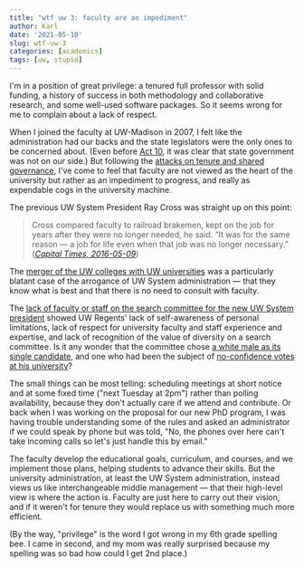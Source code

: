 ```yaml
---
title: "wtf uw 3: faculty are an impediment"
author: Karl
date: '2021-05-10'
slug: wtf-uw-3
categories: [academics]
tags: [uw, stupid]
---
```


I'm in a position of great privilege: a tenured full professor with
solid funding, a history of success in both methodology and
collaborative research, and some well-used software packages. So it
seems wrong for me to complain about a lack of respect.

When I joined the faculty at UW-Madison in 2007, I felt like the
administration had our backs and the state legislators were the only
ones to be concerned about. (Even before [Act
10](https://en.wikipedia.org/wiki/2011_Wisconsin_Act_10), it was clear
that state government was not on our side.) But following the
[attacks on tenure and shared
governance](https://www.aaup.org/article/downfall-shared-governance-wisconsin#.YJiINCZOmV4),
I've come to feel that faculty are not viewed as
the heart of the university but rather as an impediment to progress,
and really as expendable cogs in the university machine.

The previous UW System President Ray Cross was straight up on this point:

> Cross compared faculty to railroad brakemen, kept on the job for
> years after they were no longer needed, he said. “It was for the
> same reason — a job for life even when that job was no longer
> necessary.” ([_Capital Times, 2016-05-09_](https://bit.ly/2RH1NPe))

The [merger of the UW colleges with UW
universities](https://madison.com/wsj/news/local/education/university/uw-system-merger-approved-heres-when-the-official-transfer-takes-place/article_aa4d164b-4983-5306-ab53-b1e766bd465c.html)
was a particularly blatant case of the arrogance of UW System
administration &mdash; that they know what is best and that there is no
need to consult with faculty.

The [lack of faculty or staff on the search committee for the new UW
System
president](https://www.wpr.org/regents-criticized-not-including-faculty-staff-students-uw-president-search-committee)
showed UW Regents' lack of self-awareness of personal limitations,
lack of respect for
university faculty and staff experience and expertise, and
lack of recognition of the value of diversity on a search
committee. Is it any wonder that the committee chose [a white male as
its single
candidate](https://madison.com/wsj/news/local/education/university/uw-system-announces-one-finalist-in-presidential-search/article_ef413237-9d52-540c-8e7f-18e7ae2f5ca8.html),
and one who had been the subject of [no-confidence votes at his
university](https://www.adn.com/alaska-news/education/2019/10/05/uaa-faculty-reaffirms-no-confidence-in-university-of-alaska-president/)?

The small things can be most telling:
scheduling meetings at short notice and at some fixed time ("next
Tuesday at 2pm") rather than polling availability, because they don't
actually care if we attend and contribute. Or back when I was working
on the proposal for our new PhD program, I was having trouble
understanding some of the rules and asked an administrator if we could
speak by phone but was told, "No, the phones over here can't take
incoming calls so let's just handle this by email."

The faculty develop the
educational goals, curriculum, and courses, and we implement
those plans, helping students to advance their
skills. But the university administration, at least the UW
System administration, instead views us like interchangeable middle
management &mdash; that their high-level view is where the action is.
Faculty are just here to carry out their vision, and if it weren't for
tenure they would replace us with something much more efficient.

(By the way, "privilege" is the word I got wrong in my 6th grade
spelling bee. I came in second, and my mom was really surprised
because my spelling was so bad how could I get 2nd place.)
